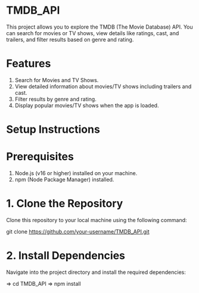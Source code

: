 # TMDB_API
This project allows you to explore the TMDB (The Movie Database) API. You can search for movies or TV shows, view details like ratings, cast, and trailers, and filter results based on genre and rating.
# Features
1. Search for Movies and TV Shows.
2. View detailed information about movies/TV shows including trailers and cast.
3. Filter results by genre and rating.
4. Display popular movies/TV shows when the app is loaded.

# Setup Instructions
# Prerequisites
1. Node.js (v16 or higher) installed on your machine.
2. npm (Node Package Manager) installed.

# 1. Clone the Repository
Clone this repository to your local machine using the following command:


git clone https://github.com/your-username/TMDB_API.git

# 2. Install Dependencies
Navigate into the project directory and install the required dependencies:


=> cd TMDB_API
=> npm install


